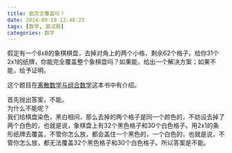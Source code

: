 ```yaml
---
title: 能完全覆盖吗？
date: 2014-09-19 12:48:23
tags: [数学, 面试题]
categories: 数学
---
```

假定有一个8x8的象棋棋盘，去掉对角上的两个小格，剩余62个格子。给你31个2x1的纸牌，你能完全覆盖整个象棋盘吗？如果能，给出一个解决方案；如果不能，给予证明。

这个题目在[离散数学与组合数学](http://product.china-pub.com/273313)这本书中有介绍。

首先抛出答案，不能。  
为什么不能呢？  
我们给棋盘染色，黑白相间，那么去掉的两个格子是同一个颜色的，不妨设去掉了两个白色的，也就是说，象棋盘上有32个黑色格子和30个白色格子。用2x1的条形纸牌去覆盖，不管你怎么放，都会盖住一个黑色的，一个白色的，也就是说，不管你怎么放，都无法覆盖32个黑色格子和30个白色格子。所以答案是不能。
